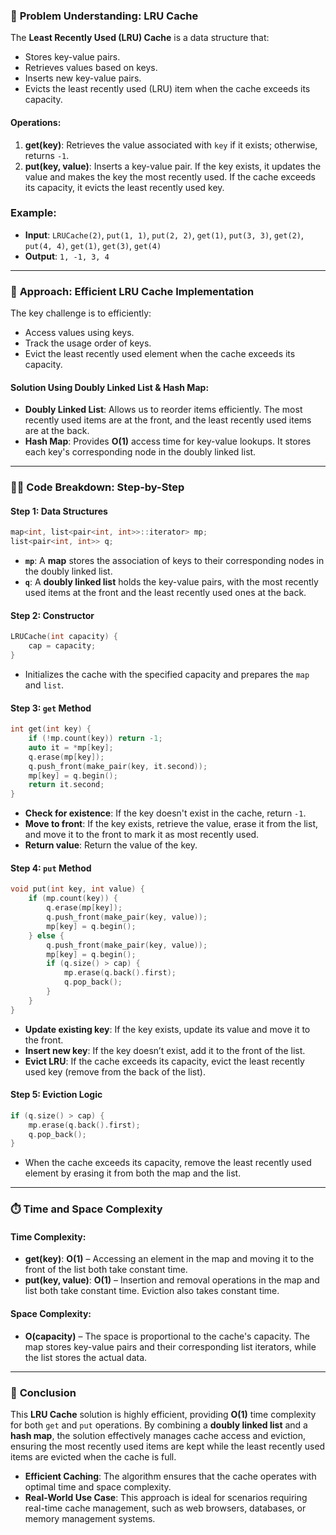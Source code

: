 ### 📝 **Problem Understanding: LRU Cache**

The **Least Recently Used (LRU) Cache** is a data structure that:
- Stores key-value pairs.
- Retrieves values based on keys.
- Inserts new key-value pairs.
- Evicts the least recently used (LRU) item when the cache exceeds its capacity.

#### Operations:
1. **get(key)**: Retrieves the value associated with `key` if it exists; otherwise, returns `-1`.
2. **put(key, value)**: Inserts a key-value pair. If the key exists, it updates the value and makes the key the most recently used. If the cache exceeds its capacity, it evicts the least recently used key.

### **Example**:
- **Input**: `LRUCache(2)`, `put(1, 1)`, `put(2, 2)`, `get(1)`, `put(3, 3)`, `get(2)`, `put(4, 4)`, `get(1)`, `get(3)`, `get(4)`
- **Output**: `1, -1, 3, 4`

---

### 🔧 **Approach: Efficient LRU Cache Implementation**

The key challenge is to efficiently:
- Access values using keys.
- Track the usage order of keys.
- Evict the least recently used element when the cache exceeds its capacity.

#### **Solution Using Doubly Linked List & Hash Map**:
- **Doubly Linked List**: Allows us to reorder items efficiently. The most recently used items are at the front, and the least recently used items are at the back.
- **Hash Map**: Provides **O(1)** access time for key-value lookups. It stores each key's corresponding node in the doubly linked list.

---

### 🧑‍💻 **Code Breakdown: Step-by-Step**

#### **Step 1: Data Structures**

```cpp
map<int, list<pair<int, int>>::iterator> mp;
list<pair<int, int>> q;
```
- **`mp`**: A **map** stores the association of keys to their corresponding nodes in the doubly linked list.
- **`q`**: A **doubly linked list** holds the key-value pairs, with the most recently used items at the front and the least recently used ones at the back.

#### **Step 2: Constructor**

```cpp
LRUCache(int capacity) {
    cap = capacity;
}
```
- Initializes the cache with the specified capacity and prepares the `map` and `list`.

#### **Step 3: `get` Method**

```cpp
int get(int key) {
    if (!mp.count(key)) return -1;
    auto it = *mp[key];
    q.erase(mp[key]);
    q.push_front(make_pair(key, it.second));
    mp[key] = q.begin();
    return it.second;
}
```
- **Check for existence**: If the key doesn't exist in the cache, return `-1`.
- **Move to front**: If the key exists, retrieve the value, erase it from the list, and move it to the front to mark it as most recently used.
- **Return value**: Return the value of the key.

#### **Step 4: `put` Method**

```cpp
void put(int key, int value) {
    if (mp.count(key)) {
        q.erase(mp[key]);
        q.push_front(make_pair(key, value));
        mp[key] = q.begin();
    } else {
        q.push_front(make_pair(key, value));
        mp[key] = q.begin();
        if (q.size() > cap) {
            mp.erase(q.back().first);
            q.pop_back();
        }
    }
}
```
- **Update existing key**: If the key exists, update its value and move it to the front.
- **Insert new key**: If the key doesn’t exist, add it to the front of the list.
- **Evict LRU**: If the cache exceeds its capacity, evict the least recently used key (remove from the back of the list).

#### **Step 5: Eviction Logic**

```cpp
if (q.size() > cap) {
    mp.erase(q.back().first);
    q.pop_back();
}
```
- When the cache exceeds its capacity, remove the least recently used element by erasing it from both the map and the list.

---

### ⏱️ **Time and Space Complexity**

#### **Time Complexity**:
- **get(key)**: **O(1)** – Accessing an element in the map and moving it to the front of the list both take constant time.
- **put(key, value)**: **O(1)** – Insertion and removal operations in the map and list both take constant time. Eviction also takes constant time.

#### **Space Complexity**:
- **O(capacity)** – The space is proportional to the cache's capacity. The map stores key-value pairs and their corresponding list iterators, while the list stores the actual data.

---

### 🎯 **Conclusion**

This **LRU Cache** solution is highly efficient, providing **O(1)** time complexity for both `get` and `put` operations. By combining a **doubly linked list** and a **hash map**, the solution effectively manages cache access and eviction, ensuring the most recently used items are kept while the least recently used items are evicted when the cache is full.

- **Efficient Caching**: The algorithm ensures that the cache operates with optimal time and space complexity.
- **Real-World Use Case**: This approach is ideal for scenarios requiring real-time cache management, such as web browsers, databases, or memory management systems.